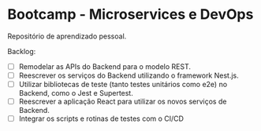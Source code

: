 # Bootcamp - Microservices e DevOps

Repositório de aprendizado pessoal.

Backlog:
- [ ] Remodelar as APIs do Backend para o modelo REST.
- [ ] Reescrever os serviços do Backend utilizando o framework Nest.js.
- [ ] Utilizar bibliotecas de teste (tanto testes unitários como e2e) no Backend, como o Jest e Supertest.
- [ ] Reescrever a aplicação React para utilizar os novos serviços de Backend.
- [ ] Integrar os scripts e rotinas de testes com o CI/CD
